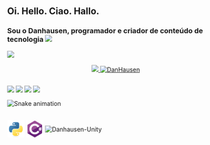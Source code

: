 ## Oi. Hello. Ciao. Hallo. 
### Sou o Danhausen, programador e criador de conteúdo de tecnologia <img src="https://media.giphy.com/media/hvRJCLFzcasrR4ia7z/giphy.gif" width="25px">
![](https://visitor-badge.glitch.me/badge?page_id=DanHausen.DanHausen)

<div align="center">
  <a href="https://github.com/danhausen">
  <img height="180em" src="https://github-readme-stats.vercel.app/api?username=danhausen&show_icons=true&theme=dracula&include_all_commits=true&count_private=true"/>
  <img height="180em" src="https://github-readme-stats.vercel.app/api/top-langs/?username=DanHausen&layout=compact&theme=dracula&hide=HLSL,ShaderLab,CSS,Ruby,HTML,Objective-C,JavaScript,Swift,C,Batchfile,Kotlin,Java,Shell" alt="DanHausen"/>
</div>

##
  
<div> 
  <a href="https://www.youtube.com/channel/UCa0RO4lMRS4rE7Sd8qYXlqw" target="_blank"><img src="https://img.shields.io/badge/YouTube-FF0000?style=for-the-badge&logo=youtube&logoColor=white" target="_blank"></a>
  <a href="https://instagram.com/rafaballerini" target="_blank"><img src="https://img.shields.io/badge/-Instagram-%23E4405F?style=for-the-badge&logo=instagram&logoColor=white" target="_blank"></a>
  <a href = "mailto:danhausen@vivaldi.net"><img src="https://img.shields.io/badge/-Gmail-%23333?style=for-the-badge&logo=gmail&logoColor=white" target="_blank"></a>
  <a href="https://linkedin.com/in/danielnordhausen" target="_blank"><img src="ttps://www.vectorlogo.zone/logos/linkedin/linkedin-icon.svg" target="_blank"></a> 
 
  ![Snake animation](https://github.com/Danhausen/DanHausen/blob/main/github-contribution-grid-snake.svg)
 
</div>

<div style="display: inline_block"><br>
  <img align="center" alt="Danhausen-Python" height="40" width="40" src="https://raw.githubusercontent.com/devicons/devicon/master/icons/python/python-original.svg">
  <img align="center" alt="Danhausen-Csharp" height="40" width="40" src="https://raw.githubusercontent.com/devicons/devicon/master/icons/csharp/csharp-original.svg">
  <img align="center" alt="Danhausen-Unity" height="40" width="40" src="https://github.com/halak/unity-editor-icons/blob/master/icons/small/UnityLogoLarge.png"> 
</div>

